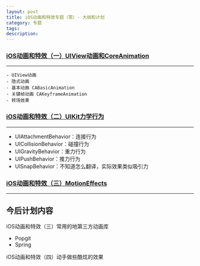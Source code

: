 ```yaml
---
layout: post
title: iOS动画和特效专题（零）- 大纲和计划
category: 专题
tags:
description:
---
```




### [iOS动画和特效（一）UIView动画和CoreAnimation](/2015/10/30/iOS-Animation-UIViewAndCoreAnimation.html)
---
    - UIView动画
    - 隐式动画
    - 基本动画 CABasicAnimation
    - 关键帧动画 CAKeyframeAnimation
    - 转场效果

### [iOS动画和特效（二）UIKit力学行为](/2015/10/30/iOS-UIKit-Dynamics.html)
---
   -   UIAttachmentBehavior：连接行为
   -   UICollisionBehavior：碰撞行为
   -   UIGravityBehavior：重力行为
   -   UIPushBehavior：推力行为
   -   UISnapBehavior：不知道怎么翻译，实际效果类似吸引力

### [iOS动画和特效（三）MotionEffects](/2015/11/1/iOS-MotionEffects.html)
---

## 今后计划内容


iOS动画和特效（三）常用的地第三方动画库
   -   Popgit
   -   Spring

iOS动画和特效（四）动手做些酷炫的效果